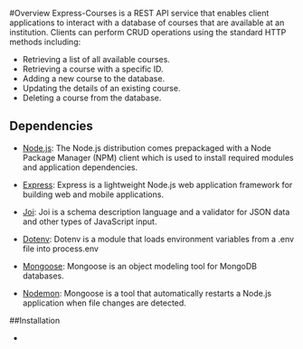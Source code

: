 #Overview
Express-Courses is a REST API service that enables client applications to interact with a database of courses that are available at an institution. Clients can perform CRUD operations using the standard HTTP methods including:

- Retrieving a list of all available courses.
- Retrieving a course with a specific ID.
- Adding a new course to the database.
- Updating the details of an existing course.
- Deleting a course from the database.

## Dependencies
- [Node.js](https://nodejs.org/en): The Node.js distribution comes prepackaged with a Node Package Manager (NPM) client which is used to install required modules and    application dependencies.

- [Express](https://www.npmjs.com/package/express): Express is a lightweight Node.js web application framework for building web and mobile applications.

- [Joi](https://www.npmjs.com/package/joi): Joi is a schema description language and a validator for JSON data and other types of JavaScript input.

- [Dotenv](https://www.npmjs.com/package/dotenv): Dotenv is a module that loads environment variables from a .env file into process.env

- [Mongoose](https://www.npmjs.com/package/mongoose): Mongoose is an object modeling tool for MongoDB databases.

- [Nodemon](https://www.npmjs.com/package/nodemon): Mongoose is a tool that automatically restarts a Node.js application when file changes are detected.

##Installation

-  
